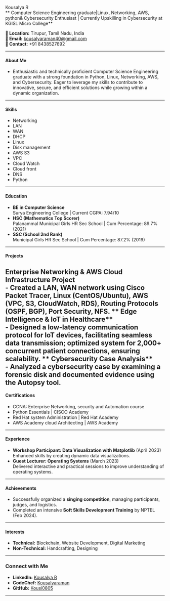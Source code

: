  Kousalya R  
** Computer Science Engineering graduate|Linux, Networking, AWS, python& Cybersecurity Enthusiast | Currently Upskilling in Cybersecurity at KGISL Micro College**  

**📍 Location:** Tirupur, Tamil Nadu, India  
**📧 Email:** kousalyaraman40@gmail.com  
**📱 Contact:** +91 8438527692  

---

#### **About Me**  
- Enthusiastic and technically proficient Computer Science Engineering graduate with a strong foundation in Python, Linux, Networking, AWS, and Cybersecurity. Eager to leverage my skills to contribute to innovative, secure, and efficient solutions while growing within a dynamic organization.
---

#### **Skills**  
- Networking
- LAN
- WAN
- DHCP
- Linux
- Disk management
- AWS S3
- VPC
- Cloud Watch
- Cloud front
- DNS
- Python
---

#### **Education**  
- **BE in Computer Science**  
  Surya Engineering College | Current CGPA: 7.94/10  
- **HSC (Mathematics Top Scorer)**  
  Palanammal Municipal Girls HR Sec School | Cum Percentage: 89.7% (2021)  
- **SSC (School 2nd Rank)**  
  Municipal Girls HR Sec School | Cum Percentage: 87.2% (2019)  

---

#### **Projects**  
**Enterprise Networking & AWS Cloud Infrastructure Project**                                    
       - Created a LAN, WAN network using Cisco Packet Tracer, Linux (CentOS/Ubuntu), AWS (VPC, S3, CloudWatch, RDS), Routing Protocols (OSPF, BGP), Port Security, NFS.
 ** Edge Intelligence & IoT in Healthcare**                                   
       - Designed a low-latency communication protocol for IoT devices, facilitating seamless data transmission; optimized system for 2,000+ concurrent patient connections, ensuring scalability.
 ** Cybersecurity Case Analysis**                                                                                    
        - Analyzed a cybersecurity case by examining a forensic disk and documented evidence using the Autopsy tool.
---

#### **Certifications**  
- CCNA: Enterprise Networking, security and Automation course  
- Python Essentials | CISCO Academy              
- Red Hat system Administration | Red Hat Academy  
- AWS Academy cloud Architecting | AWS Academy         

---

#### **Experience**  
- **Workshop Participant: Data Visualization with Matplotlib** (April 2023)  
  Enhanced skills by creating dynamic data visualizations.  
- **Guest Lecturer: Operating Systems** (March 2023)  
  Delivered interactive and practical sessions to improve understanding of operating systems.  

---

#### **Achievements**  
- Successfully organized a **singing competition**, managing participants, judges, and logistics.  
- Completed an intensive **Soft Skills Development Training** by NPTEL (Feb 2024).  

---

#### **Interests**  
- **Technical:** Blockchain, Website Development, Digital Marketing  
- **Non-Technical:** Handcrafting, Designing  

--- 

### Connect with Me  
- **LinkedIn:** [Kousalya R](#)  
- **CodeChef:** [Kousalyaraman](#)  
- **GitHub:** [Kousi0805](#)  

--- 

 
